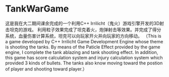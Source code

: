 # TankWarGame

这是我在大二期间课余完成的一个利用C++ Irrilicht（鬼火）游戏引擎开发的3D射击坦克的游戏。
利用粒子效果完成了坦克着火，炮弹射击等效果。并完成了得分系统，血量伤害计算系统，坦克可以向玩家开火并向玩家的方向移动。
（This is a game developed by C++ Irrilicht Game Development Engine whose theme is shooting the tanks. By means of the Paticle Effect provided by the game engine, I complete the tank ablazing and tank shooting effect. In addition, this game has score calculation system and injury calculation system which provided 3 kinds of bullets. The tanks also know moving toward the postion of player and shooting toward player.）
